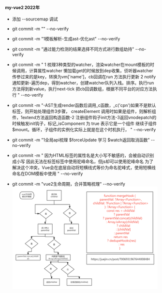 #### my-vue2 2022年
- 添加 --sourcemap 调试
- git commit -m "" --no-verify
- git commit -m "1模板解析-生成ast-优化ast" --no-verify
- git commit -m "通过能力检测的结果选择不同方式进行数组劫持" --no-verify
- git commit -m " 1 梳理3种类型的watcher，渲染watcher在mount模板的时候调用，计算属性watcher 懒加载get的时候放到dep收集，侦听器watcher 传参过来的是key，转换为vm['name']，cb回调在run 方法执行更新
  2 notify通知更新-遍历dep，得到watcher，创建watcher队列入栈。排序。执行run方法得到新value，执行next-tick 把cb回调数组，根据不同平台的对应方法执行 " --no-verify
- git commit -m "-AST生成render函数后调用_c函数，_c('cpn')如果不是默认标签，则开始处理组件3步骤， createElement 调用时如果是组件，则解析组件，1extend方法返回构造函数-2 注册组件钩子init方法-3返回vnodepatch的时候触发init钩子，标记_isComponent 为 true 表示它是一个组件 继续子组件$mount。循环，子组件的实例化实际上就是在这个时机执行， " --no-verify

- git commit -m "1全局api梳理 $forceUpdate 学习 $watch返回取消函数" --no-verify
- git commit -m "
因为HTML标签的属性名是大小写不敏感的，会被自动识别成小写
因此无法在标签标签中使用驼峰命名，但js却可以使用驼峰命名
为了解决这个冲突，Vue会在底层自动将短横线式等价为命名驼峰式，使用短横线命名在DOM模板中使用 " --no-verify


- git commit -m "vue2生命周期，合并策略梳理" --no-verify
![生命周期合并策略梳理](https://github.com/tangchao0106/my-vue2/blob/main/study-images/vue2%E7%94%9F%E5%91%BD%E5%91%A8%E6%9C%9F%E5%90%88%E5%B9%B6%E7%AD%96%E7%95%A5%20.png)